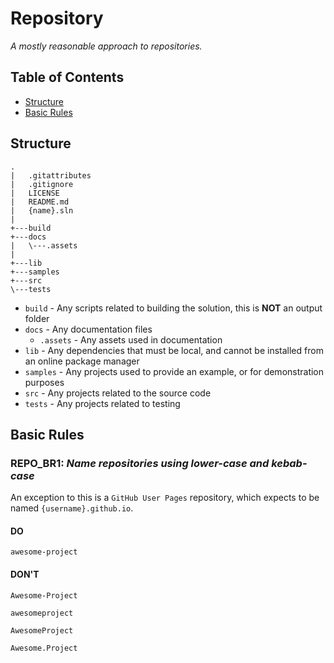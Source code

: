 # Repository

_A mostly reasonable approach to repositories._

## Table of Contents

- [Structure](#structure)
- [Basic Rules](#basic-rules)

## Structure

```
.
|   .gitattributes
|   .gitignore
|   LICENSE
|   README.md
|   {name}.sln
|
+---build
+---docs
|   \---.assets
|
+---lib
+---samples
+---src
\---tests
```

- `build` - Any scripts related to building the solution, this is **NOT** an output folder
- `docs` - Any documentation files
  - `.assets` - Any assets used in documentation
- `lib` - Any dependencies that must be local, and cannot be installed from an online package manager
- `samples` - Any projects used to provide an example, or for demonstration purposes
- `src` - Any projects related to the source code
- `tests` - Any projects related to testing

## Basic Rules

### REPO_BR1: _Name repositories using lower-case and kebab-case_

An exception to this is a `GitHub User Pages` repository, which expects to be named `{username}.github.io`.

#### DO

```
awesome-project
```

#### DON'T

```
Awesome-Project
```

```
awesomeproject
```

```
AwesomeProject
```

```
Awesome.Project
```
